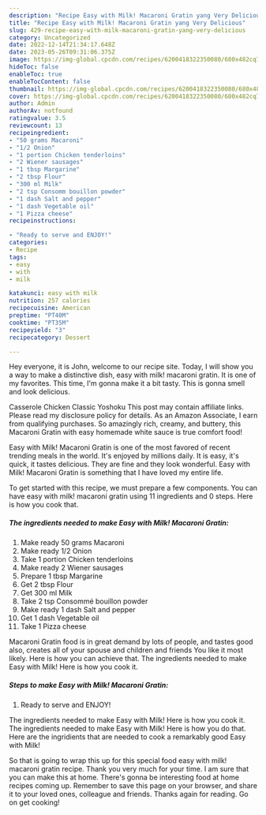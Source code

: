 ```yaml
---
description: "Recipe Easy with Milk! Macaroni Gratin yang Very Delicious"
title: "Recipe Easy with Milk! Macaroni Gratin yang Very Delicious"
slug: 429-recipe-easy-with-milk-macaroni-gratin-yang-very-delicious
category: Uncategorized
date: 2022-12-14T21:34:17.648Z
date: 2023-05-26T09:31:06.375Z
image: https://img-global.cpcdn.com/recipes/6200418322350080/680x482cq70/easy-with-milk-macaroni-gratin-recipe-main-photo.jpg
hideToc: false
enableToc: true
enableTocContent: false
thumbnail: https://img-global.cpcdn.com/recipes/6200418322350080/680x482cq70/easy-with-milk-macaroni-gratin-recipe-main-photo.jpg
cover: https://img-global.cpcdn.com/recipes/6200418322350080/680x482cq70/easy-with-milk-macaroni-gratin-recipe-main-photo.jpg
author: Admin
authorAv: notfound
ratingvalue: 3.5
reviewcount: 13
recipeingredient:
- "50 grams Macaroni"
- "1/2 Onion"
- "1 portion Chicken tenderloins"
- "2 Wiener sausages"
- "1 tbsp Margarine"
- "2 tbsp Flour"
- "300 ml Milk"
- "2 tsp Consomm bouillon powder"
- "1 dash Salt and pepper"
- "1 dash Vegetable oil"
- "1 Pizza cheese"
recipeinstructions:

- "Ready to serve and ENJOY!"
categories:
- Recipe
tags:
- easy
- with
- milk

katakunci: easy with milk 
nutrition: 257 calories
recipecuisine: American
preptime: "PT40M"
cooktime: "PT35M"
recipeyield: "3"
recipecategory: Dessert

---
```



Hey everyone, it is John, welcome to our recipe site. Today, I will show you a way to make a distinctive dish, easy with milk! macaroni gratin. It is one of my favorites. This time, I'm gonna make it a bit tasty. This is gonna smell and look delicious.

Casserole Chicken Classic Yoshoku This post may contain affiliate links. Please read my disclosure policy for details. As an Amazon Associate, I earn from qualifying purchases. So amazingly rich, creamy, and buttery, this Macaroni Gratin with easy homemade white sauce is true comfort food!

Easy with Milk! Macaroni Gratin is one of the most favored of recent trending meals in the world. It's enjoyed by millions daily. It is easy, it's quick, it tastes delicious. They are fine and they look wonderful. Easy with Milk! Macaroni Gratin is something that I have loved my entire life.


To get started with this recipe, we must prepare a few components. You can have easy with milk! macaroni gratin using 11 ingredients and 0 steps. Here is how you cook that.

<!--inarticleads1-->

##### The ingredients needed to make Easy with Milk! Macaroni Gratin:

1. Make ready 50 grams Macaroni
1. Make ready 1/2 Onion
1. Take 1 portion Chicken tenderloins
1. Make ready 2 Wiener sausages
1. Prepare 1 tbsp Margarine
1. Get 2 tbsp Flour
1. Get 300 ml Milk
1. Take 2 tsp Consommé bouillon powder
1. Make ready 1 dash Salt and pepper
1. Get 1 dash Vegetable oil
1. Take 1 Pizza cheese


Macaroni Gratin food is in great demand by lots of people, and tastes good also, creates all of your spouse and children and friends You like it most likely. Here is how you can achieve that. The ingredients needed to make Easy with Milk! Here is how you cook it. 

<!--inarticleads2-->

##### Steps to make Easy with Milk! Macaroni Gratin:


1. Ready to serve and ENJOY!

The ingredients needed to make Easy with Milk! Here is how you cook it. The ingredients needed to make Easy with Milk! Here is how you do that. Here are the ingridients that are needed to cook a remarkably good Easy with Milk! 

So that is going to wrap this up for this special food easy with milk! macaroni gratin recipe. Thank you very much for your time. I am sure that you can make this at home. There's gonna be interesting food at home recipes coming up. Remember to save this page on your browser, and share it to your loved ones, colleague and friends. Thanks again for reading. Go on get cooking!
